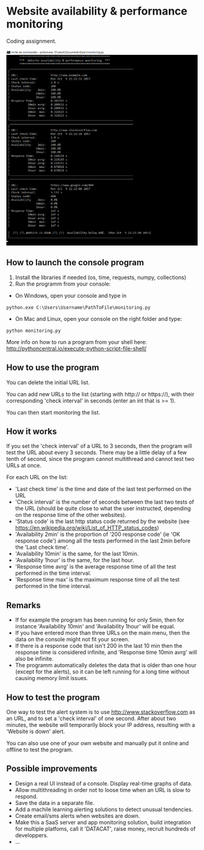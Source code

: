 # Website availability & performance monitoring
Coding assignment.

![](MonitoringScreenShot.png)

## How to launch the console program

1. Install the libraries if needed (os, time, requests, numpy, collections)
1. Run the programm from your console:
* On Windows, open your console and type in
```
python.exe C:\Users\Username\PathToFile\monitoring.py
```
* On Mac and Linux, open your console on the right folder and type:
```
python monitoring.py
```
More info on how to run a program from your shell here: http://pythoncentral.io/execute-python-script-file-shell/



## How to use the program

You can delete the initial URL list.

You can add new URLs to the list (starting with http:// or https://), with their corresponding 'check interval' in seconds (enter an int that is >= 1).

You can then start monitoring the list.

## How it works

If you set the 'check interval' of a URL to 3 seconds, then the program will test the URL about every 3 seconds. There may be a little delay of a few tenth of second, since the program cannot multithread and cannot test two URLs at once.

For each URL on the list:
* 'Last check time' is the time and date of the last test performed on the URL
* 'Check interval' is the number of seconds between the last two tests of the URL (should be quite close to what the user instructed, depending on the response time of the other websites).
* 'Status code' is the last http status code returned by the website (see https://en.wikipedia.org/wiki/List_of_HTTP_status_codes)
* 'Availability 2min' is the proportion of '200 response code' (ie 'OK response code') among all the tests performed in the last 2min before the 'Last check time'.
* 'Availability 10min' is the same, for the last 10min.
* 'Availability 1hour' is the same, for the last hour.
* 'Response time avrg' is the average response time of all the test performed in the time interval.
* 'Response time max' is the maximum response time of all the test performed in the time interval.

## Remarks
* If for example the program has been running for only 5min, then for instance 'Availability 10min' and 'Availability 1hour' will be equal.
* If you have entered more than three URLs on the main menu, then the data on the console might not fit your screen.
* If there is a response code that isn't 200 in the last 10 min then the response time is considered infinite, and 'Response time 10min avrg' will also be infinite.
* The programm automatically deletes the data that is older than one hour (except for the alerts), so it can be left running for a long time without causing memory limit issues.


## How to test the program

One way to test the alert system is to use http://www.stackoverflow.com as an URL, and to set a 'check interval' of one second. After about two minutes, the website will temporarily block your IP address, resulting with a 'Website is down' alert.

You can also use one of your own website and manually put it online and offline to test the program.


## Possible improvements

* Design a real UI instead of a console. Display real-time graphs of data.
* Allow multithreading in order not to loose time when an URL is slow to respond.
* Save the data in a separate file.
* Add a machile learning alerting solutions to detect unusual tendencies.
* Create email/sms alerts when websites are down.
* Make this a SaaS server and app monitoring solution, build integration for multiple platfoms, call it 'DATACAT', raise money, recruit hundreds of developpers.
* ...
